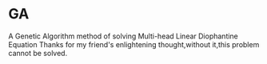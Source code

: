 # GA
A Genetic Algorithm method of solving Multi-head Linear Diophantine Equation
Thanks for my friend's enlightening thought,without it,this problem cannot be solved.
